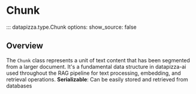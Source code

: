 # Chunk

<!-- prettier-ignore -->
::: datapizza.type.Chunk
    options:
        show_source: false

## Overview

The `Chunk` class represents a unit of text content that has been segmented from a larger document. It's a fundamental data structure in datapizza-ai used throughout the RAG pipeline for text processing, embedding, and retrieval operations.
 **Serializable**: Can be easily stored and retrieved from databases